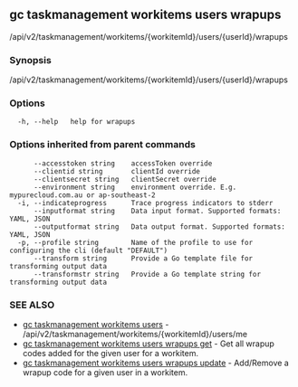 ## gc taskmanagement workitems users wrapups

/api/v2/taskmanagement/workitems/{workitemId}/users/{userId}/wrapups

### Synopsis

/api/v2/taskmanagement/workitems/{workitemId}/users/{userId}/wrapups

### Options

```
  -h, --help   help for wrapups
```

### Options inherited from parent commands

```
      --accesstoken string    accessToken override
      --clientid string       clientId override
      --clientsecret string   clientSecret override
      --environment string    environment override. E.g. mypurecloud.com.au or ap-southeast-2
  -i, --indicateprogress      Trace progress indicators to stderr
      --inputformat string    Data input format. Supported formats: YAML, JSON
      --outputformat string   Data output format. Supported formats: YAML, JSON
  -p, --profile string        Name of the profile to use for configuring the cli (default "DEFAULT")
      --transform string      Provide a Go template file for transforming output data
      --transformstr string   Provide a Go template string for transforming output data
```

### SEE ALSO

* [gc taskmanagement workitems users](gc_taskmanagement_workitems_users.html)	 - /api/v2/taskmanagement/workitems/{workitemId}/users/me
* [gc taskmanagement workitems users wrapups get](gc_taskmanagement_workitems_users_wrapups_get.html)	 - Get all wrapup codes added for the given user for a workitem.
* [gc taskmanagement workitems users wrapups update](gc_taskmanagement_workitems_users_wrapups_update.html)	 - Add/Remove a wrapup code for a given user in a workitem.


